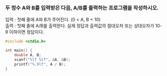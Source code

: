 ### 두 정수 A와 B를 입력받은 다음, A/B를 출력하는 프로그램을 작성하시오.
입력 : 첫째 줄에 A와 B가 주어진다. (0 < A, B < 10)  
출력 : 첫째 줄에 A/B를 출력한다. 실제 정답과 출력값의 절대오차 또는 상대오차가 10-9 이하이면 정답이다.

```c
#include <stdio.h>

int main() {
	double A, B;
	scanf("%lf %lf", &A, &B);
	printf("%.9lf", A / B);
}
```
